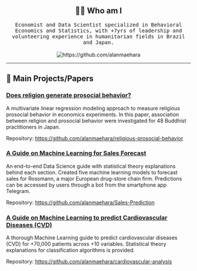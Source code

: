 <!---
<h1 align="center"> 👋 </h1>
<div align="center">
  <img src="header1.gif" alt="header"/>
</div>
&nbsp;

<p align="center">
    <a href="https://github.com/alanmaehara" target="_blank"><img alt="GitHub" src="https://img.shields.io/badge/-@alanmaehara-181717?style=flat-square&logo=GitHub&logoColor=white"></a>
    <a href="https://www.linkedin.com/in/ammaehara" target="_blank"><img alt="linkedin" src="https://img.shields.io/badge/-LinkedIn-0077B5?style=flat-square&logo=Linkedin&logoColor=white"></a>
    <a href="mailto:alanmiti@gmail.com?subject=Hello%20Alan,%20From%20Github" target="_blank"><img alt="gmail" src="https://img.shields.io/badge/-Gmail-c14438?style=flat-square&logo=Gmail&logoColor=white&link=mailto:alanmiti@gmail.com"></a>
--->

<h2 align="center"> 👨‍💻 Who am I</h2>
<p align="center">
  <samp>Economist and Data Scientist specialized in Behavioral Economics and Statistics, with +7yrs of leadership and volunteering experience in humanitarian fields in Brazil and Japan. 
  </samp>
  <br> <br>
  <img src="https://komarev.com/ghpvc/?username=alanmaehara" alt="https://github.com/alanmaehara" />
</p>

<!---

---
<h2 align="left"> ✔️ Skills</h2>

- **Project Management Methods for Data Science**: CRISP-DM, SEMMA
- **ETL & Data Science pipeline:** Database management and data extraction (py pipelines), data cleaning, data mining.
- **Data Visualization**: Encoding insightful data into charts, graphs, maps through storytelling techniques & methods using Tableau, Google Looker Studio, Power BI.
- **Statistics**: Descriptive, inference, experimental design, hypothesis testing.
- **Machine Learning Modeling**: Regression, Classification, Clustering, NLP-based tasks.
- **Project Deployment**: Implementation of Machine Learning models to production
- **Version Control**: Working proficiency with Git, Github, and the command line
- **OS**: Working proficiency with Windows, Linux, iOS.
- **Leadership for Cross-Cultural Teams**: Management of teams composed of international members with adaptation to diverse communication styles and cultural backgrounds
--->

---
<h2 align="left"> 📑 Main Projects/Papers </h2>

### [Does religion generate prosocial behavior?](https://github.com/alanmaehara/religious-prosocial-behavior)

A multivariate linear regression modeling approach to measure religious prosocial behavior in economics experiments. In this paper, association between religion and prosocial behavior were investigated for 48 Buddhist practitioners in Japan. 

Repository: https://github.com/alanmaehara/religious-prosocial-behavior

### [A Guide on Machine Learning for Sales Forecast](https://github.com/alanmaehara/Sales-Prediction)

An end-to-end Data Science guide with statistical theory explanations behind each section. Created five machine learning models to forecast sales for Rossmann, a major European drug-store chain firm. Predictions can be accessed by users through a bot from the smartphone app Telegram.

Repository: https://github.com/alanmaehara/Sales-Prediction

### [A Guide on Machine Learning to predict Cardiovascular Diseases (CVD)](https://github.com/alanmaehara/cardiovascular-analysis)

A thorough Machine Learning guide to predict cardiovascular diseases (CVD) for +70,000 patients across +10 variables. Statistical theory explanations for classification algorithms is provided.

Repository: https://github.com/alanmaehara/cardiovascular-analysis
